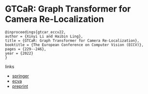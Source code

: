 # GTCaR: Graph Transformer for Camera Re-Localization

```
@inproceedings{gtcar_eccv22,
author = {Xinyi Li and Haibin Ling},
title = {GTCaR: Graph Transformer for Camera Re-Localization},
booktitle = {The European Conference on Computer Vision (ECCV)},
pages = {229--246},
year = {2022}
}
```

links
- [springer](https://link.springer.com/chapter/10.1007/978-3-031-20080-9_14)
- [ecva](https://www.ecva.net/papers/eccv_2022/papers_ECCV/html/5761_ECCV_2022_paper.php)
- [preprint](https://www3.cs.stonybrook.edu/~hling/publication/GTCaR22.pdf)
